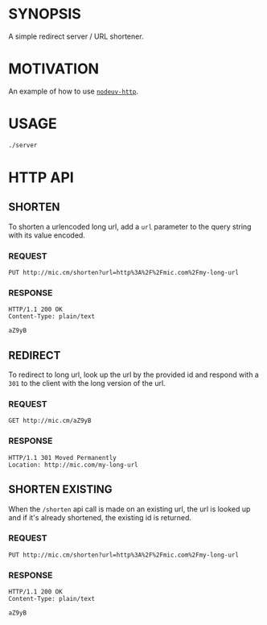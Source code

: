 # SYNOPSIS
A simple redirect server / URL shortener.

# MOTIVATION
An example of how to use [`nodeuv-http`](https://github.com/hij1nx/nodeuv-http).

# USAGE
```bash
./server
```

# HTTP API

## SHORTEN
To shorten a urlencoded long url, add a `url` parameter to the query 
string with its value encoded.

### REQUEST
```
PUT http://mic.cm/shorten?url=http%3A%2F%2Fmic.com%2Fmy-long-url
```

### RESPONSE
```
HTTP/1.1 200 OK
Content-Type: plain/text

aZ9yB
```

## REDIRECT
To redirect to long url, look up the url by the provided id and respond 
with a `301` to the client with the long version of the url.

### REQUEST
```
GET http://mic.cm/aZ9yB
```

### RESPONSE
```
HTTP/1.1 301 Moved Permanently
Location: http://mic.com/my-long-url
```

## SHORTEN EXISTING
When the `/shorten` api call is made on an existing url, the url is looked
up and if it's already shortened, the existing id is returned.

### REQUEST
```
PUT http://mic.cm/shorten?url=http%3A%2F%2Fmic.com%2Fmy-long-url
```

### RESPONSE
```
HTTP/1.1 200 OK
Content-Type: plain/text

aZ9yB
```

